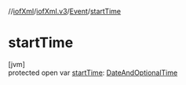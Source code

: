 //[iofXml](../../../index.md)/[iofXml.v3](../index.md)/[Event](index.md)/[startTime](start-time.md)

# startTime

[jvm]\
protected open var [startTime](start-time.md): [DateAndOptionalTime](../-date-and-optional-time/index.md)
